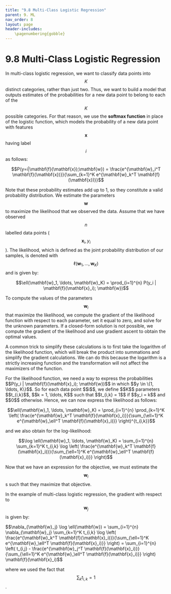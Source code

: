 ```yaml
---
title: "9.8 Multi-Class Logistic Regression"
parent: 9. ML
nav_order: 8
layout: page
header-includes:
    \pagenumbering{gobble}
---
```


# 9.8 Multi-Class Logistic Regression

In multi-class logistic regression, we want to classify data points into $$K$$ distinct categories, rather than just two. Thus, we want to build a model that outputs estimates of the probabilities for a new data point to belong to each of the $$K$$ possible categories. For that reason, we use the **softmax function** in place of the logistic function, which models the probability of a new data point with features $$\mathbf{x}$$ having label $$i$$ as follows:

$$P(y=i|\mathbf{f}(\mathbf{x});\mathbf{w}) = \frac{e^{\mathbf{w}_i^T \mathbf{f}(\mathbf{x})}}{\sum_{k=1}^K e^{\mathbf{w}_k^T \mathbf{f}(\mathbf{x})}}$$

Note that these probability estimates add up to 1, so they constitute a valid probability distribution. We estimate the parameters $$\mathbf{w}$$ to maximize the likelihood that we observed the data. Assume that we have observed $$n$$ labelled data points ($$\mathbf{x}_i, y_i$$). The likelihood, which is defined as the joint probability distribution of our samples, is denoted with $$\ell(\mathbf{w}_1, \ldots, \mathbf{w}_K)$$ and is given by:

$$\ell(\mathbf{w}_1, \ldots, \mathbf{w}_K) = \prod_{i=1}^{n} P(y_i | \mathbf{f}(\mathbf{x}_i); \mathbf{w})$$

To compute the values of the parameters $$\mathbf{w}_i$$ that maximize the likelihood, we compute the gradient of the likelihood function with respect to each parameter, set it equal to zero, and solve for the unknown parameters. If a closed-form solution is not possible, we compute the gradient of the likelihood and use gradient ascent to obtain the optimal values.

A common trick to simplify these calculations is to first take the logarithm of the likelihood function, which will break the product into summations and simplify the gradient calculations. We can do this because the logarithm is a strictly increasing function and the transformation will not affect the maximizers of the function.
<p>
</p>
For the likelihood function, we need a way to express the probabilities $$P(y_i | \mathbf{f}(\mathbf{x}_i); \mathbf{w})$$ in which $$y \in \{1, \ldots, K\}$$. So for each data point $$i$$, we define $$K$$ parameters $$t_{i,k}$$, $$k = 1, \ldots, K$$ such that $$t_{i,k} = 1$$ if $$y_i = k$$ and $$0$$ otherwise. Hence, we can now express the likelihood as follows:

<p>
</p>

$$\ell(\mathbf{w}_1, \ldots, \mathbf{w}_K) = \prod_{i=1}^{n} \prod_{k=1}^K \left( \frac{e^{\mathbf{w}_k^T \mathbf{f}(\mathbf{x}_i)}}{\sum_{\ell=1}^K e^{\mathbf{w}_\ell^T \mathbf{f}(\mathbf{x}_i)}} \right)^{t_{i,k}}$$

<p>
</p>
and we also obtain for the log-likelihood:
<p>
</p>

<p>
</p>

$$\log \ell(\mathbf{w}_1, \ldots, \mathbf{w}_K) = \sum_{i=1}^{n} \sum_{k=1}^K t_{i,k} \log \left( \frac{e^{\mathbf{w}_k^T \mathbf{f}(\mathbf{x}_i)}}{\sum_{\ell=1}^K e^{\mathbf{w}_\ell^T \mathbf{f}(\mathbf{x}_i)}} \right)$$
<p>
</p>

Now that we have an expression for the objective, we must estimate the $$\mathbf{w}_i$$s such that they maximize that objective.

In the example of multi-class logistic regression, the gradient with respect to $$\mathbf{w}_j$$ is given by:

<p>
</p>
$$\nabla_{\mathbf{w}_j} \log \ell(\mathbf{w}) = \sum_{i=1}^{n} \nabla_{\mathbf{w}_j} \sum_{k=1}^K t_{i,k} \log \left( \frac{e^{\mathbf{w}_k^T \mathbf{f}(\mathbf{x}_i)}}{\sum_{\ell=1}^K e^{\mathbf{w}_\ell^T \mathbf{f}(\mathbf{x}_i)}} \right) = \sum_{i=1}^{n} \left( t_{i,j} - \frac{e^{\mathbf{w}_j^T \mathbf{f}(\mathbf{x}_i)}}{\sum_{\ell=1}^K e^{\mathbf{w}_\ell^T \mathbf{f}(\mathbf{x}_i)}} \right) \mathbf{f}(\mathbf{x}_i)$$
<p>
</p>

where we used the fact that $$\sum_k t_{i,k} = 1$$.